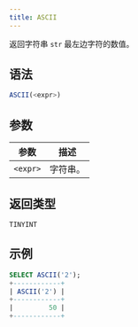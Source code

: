 ```yaml
---
title: ASCII
---
```


返回字符串 `str` 最左边字符的数值。

## 语法

```sql
ASCII(<expr>)
```

## 参数

| 参数      | 描述       |
|-----------|------------|
| `<expr>`  | 字符串。   |

## 返回类型

`TINYINT`

## 示例

```sql
SELECT ASCII('2');
+------------+
| ASCII('2') |
+------------+
|         50 |
+------------+
```